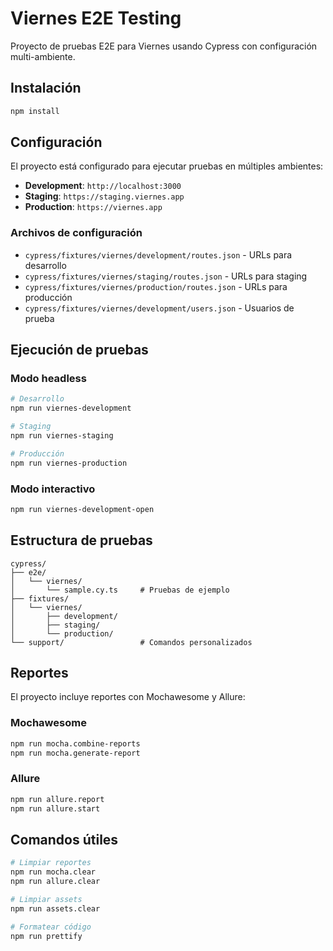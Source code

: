 # Viernes E2E Testing

Proyecto de pruebas E2E para Viernes usando Cypress con configuración multi-ambiente.

## Instalación

```bash
npm install
```

## Configuración

El proyecto está configurado para ejecutar pruebas en múltiples ambientes:

- **Development**: `http://localhost:3000`
- **Staging**: `https://staging.viernes.app`
- **Production**: `https://viernes.app`

### Archivos de configuración

- `cypress/fixtures/viernes/development/routes.json` - URLs para desarrollo
- `cypress/fixtures/viernes/staging/routes.json` - URLs para staging
- `cypress/fixtures/viernes/production/routes.json` - URLs para producción
- `cypress/fixtures/viernes/development/users.json` - Usuarios de prueba

## Ejecución de pruebas

### Modo headless

```bash
# Desarrollo
npm run viernes-development

# Staging
npm run viernes-staging

# Producción
npm run viernes-production
```

### Modo interactivo

```bash
npm run viernes-development-open
```

## Estructura de pruebas

```
cypress/
├── e2e/
│   └── viernes/
│       └── sample.cy.ts     # Pruebas de ejemplo
├── fixtures/
│   └── viernes/
│       ├── development/
│       ├── staging/
│       └── production/
└── support/                 # Comandos personalizados
```

## Reportes

El proyecto incluye reportes con Mochawesome y Allure:

### Mochawesome

```bash
npm run mocha.combine-reports
npm run mocha.generate-report
```

### Allure

```bash
npm run allure.report
npm run allure.start
```

## Comandos útiles

```bash
# Limpiar reportes
npm run mocha.clear
npm run allure.clear

# Limpiar assets
npm run assets.clear

# Formatear código
npm run prettify
```
